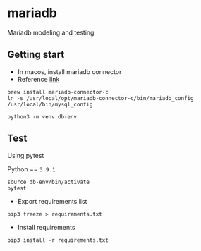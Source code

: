 # mariadb
Mariadb modeling and testing

## Getting start

- In macos, install mariadb connector
- Reference [link](https://stackoverflow.com/a/44268445/7270469)

```
brew install mariadb-connector-c
ln -s /usr/local/opt/mariadb-connector-c/bin/mariadb_config /usr/local/bin/mysql_config

python3 -m venv db-env
```

## Test

Using pytest

Python == `3.9.1`

```
source db-env/bin/activate
pytest
```

- Export requirements list

```
pip3 freeze > requirements.txt
```

- Install requirements

```
pip3 install -r requirements.txt
```